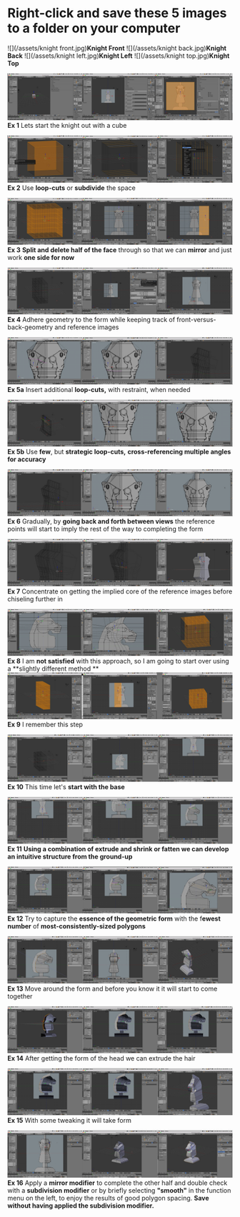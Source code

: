 # Right-click and save these 5 images to a folder on your computer
![](/assets/knight front.jpg)**Knight Front**
![](/assets/knight back.jpg)**Knight Back**
![](/assets/knight left.jpg)**Knight Left**
![](/assets/knight top.jpg)**Knight Top**

![](/assets/F_1.jpg)
**Ex 1**
Lets start the knight out with a cube

![](/assets/F_2.jpg)
**Ex 2**
Use **loop-cuts** or **subdivide** the space

![](/assets/F_3.jpg)
**Ex 3**
**Split and delete half of the face** through so that we can **mirror** and just work **one side for now**

![](/assets/F_4.jpg)
**Ex 4**
Adhere geometry to the form while keeping track of front-versus-back-geometry and reference images

![](/assets/F_5.jpg)
**Ex 5a**
Insert additional **loop-cuts,** with restraint, when needed

![](/assets/F_5b.jpg)
**Ex 5b**
Use **few**, but **strategic loop-cuts,** **cross-referencing multiple angles for accuracy**

![](/assets/F_6.jpg)
**Ex 6**
Gradually, by **going back and forth between views** the reference points will start to imply the rest of the way to completing the form

![](/assets/F_7.jpg)
**Ex 7**
Concentrate on getting the implied core of the reference images before chiseling further in

![](/assets/F_8.jpg)
**Ex 8**
I am **not satisfied** with this approach, so I am going to start over using a **slightly different method
**
![](/assets/F_9.jpg)
**Ex 9**
I remember this step

![](/assets/F_10.jpg)
**Ex 10**
This time let's **start with the base**

![](/assets/F_11.jpg)
**Ex 11**
**Using a combination of extrude and shrink or fatten we can develop an intuitive structure from the ground-up**

![](/assets/F_12.jpg)
**Ex 12**
Try to capture the **essence of the geometric form** with the f**ewest number** of **most-consistently-sized polygons**

![](/assets/F_13.jpg)
**Ex 13**
Move around the form and before you know it it will start to come together

![](/assets/F_14.jpg)
**Ex 14**
After getting the form of the head we can extrude the hair

![](/assets/F_15.jpg)
**Ex 15**
With some tweaking it will take form

![](/assets/F_16.jpg)
**Ex 16**
Apply a **mirror modifier** to complete the other half and double check with a **subdivision modifier** or by briefly selecting **"smooth"** in the function menu on the left, to enjoy the results of good polygon spacing. **Save without having applied the subdivision modifier.**